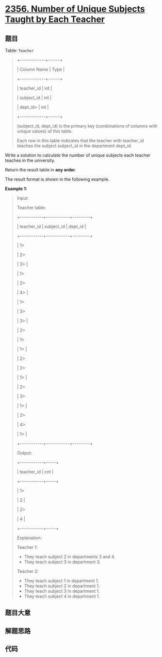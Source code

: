 # [2356. Number of Unique Subjects Taught by Each Teacher](https://leetcode.com/problems/number-of-unique-subjects-taught-by-each-teacher/)

## 题目

Table: `Teacher`

> 
> 
> 
> 
> 
> +-------------+------+
> 
> | Column Name | Type |
> 
> +-------------+------+
> 
> | teacher_id  | int  |
> 
> | subject_id  | int  |
> 
> | dept_id> 
>  | int  |
> 
> +-------------+------+
> 
> (subject_id, dept_id) is the primary key (combinations of columns with unique values) of this table.
> 
> Each row in this table indicates that the teacher with teacher_id teaches the subject subject_id in the department dept_id.
> 
> 



Write a solution to calculate the number of unique subjects each teacher
teaches in the university.

Return the result table in **any order**.

The result format is shown in the following example.



**Example 1:**

> Input: 
> 
> Teacher table:
> 
> +------------+------------+---------+
> 
> | teacher_id | subject_id | dept_id |
> 
> +------------+------------+---------+
> 
> | 1> 
> > 
>   | 2> 
> > 
>   | 3> 
>    |
> 
> | 1> 
> > 
>   | 2> 
> > 
>   | 4> 
>    |
> 
> | 1> 
> > 
>   | 3> 
> > 
>   | 3> 
>    |
> 
> | 2> 
> > 
>   | 1> 
> > 
>   | 1> 
>    |
> 
> | 2> 
> > 
>   | 2> 
> > 
>   | 1> 
>    |
> 
> | 2> 
> > 
>   | 3> 
> > 
>   | 1> 
>    |
> 
> | 2> 
> > 
>   | 4> 
> > 
>   | 1> 
>    |
> 
> +------------+------------+---------+
> 
> Output:  
> 
> +------------+-----+
> 
> | teacher_id | cnt |
> 
> +------------+-----+
> 
> | 1> 
> > 
>   | 2   |
> 
> | 2> 
> > 
>   | 4   |
> 
> +------------+-----+
> 
> Explanation: 
> 
> Teacher 1:
  > - They teach subject 2 in departments 3 and 4.
  > - They teach subject 3 in department 3.
> 
> Teacher 2:
  > - They teach subject 1 in department 1.
  > - They teach subject 2 in department 1.
  > - They teach subject 3 in department 1.
  > - They teach subject 4 in department 1.
> 
> 


## 题目大意

## 解题思路

## 代码

```javascript

```


